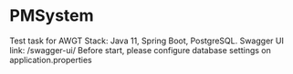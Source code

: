 # PMSystem
Test task for AWGT
Stack: Java 11, Spring Boot, PostgreSQL.
Swagger UI link: <localhost>/swagger-ui/
Before start, please configure database settings on application.properties
